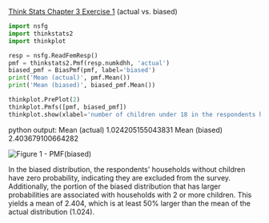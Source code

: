 [Think Stats Chapter 3 Exercise 1](http://greenteapress.com/thinkstats2/html/thinkstats2004.html#toc31) (actual vs. biased)

>>

```python
import nsfg
import thinkstats2
import thinkplot

resp = nsfg.ReadFemResp()
pmf = thinkstats2.Pmf(resp.numkdhh, 'actual')
biased_pmf = BiasPmf(pmf, label='biased')
print('Mean (actual)', pmf.Mean())
print('Mean (biased)', biased_pmf.Mean())

thinkplot.PrePlot(2)
thinkplot.Pmfs([pmf, biased_pmf])
thinkplot.show(xlabel='number of children under 18 in the respondents households', ylabel='PMF')
```
python output: 
Mean (actual) 1.024205155043831
Mean (biased) 2.403679100664282

![Figure 1 - PMF(biased)](https://github.com/wfl/dsp/tree/master/statistics/plots/p3e1_pmf2.png)

In the biased distribution, the respondents' households without children have zero probability, indicating they are excluded from the survey. Additionally, the portion of the biased distribution that has larger probabilities are associated with households with 2 or more children. This yields a mean of 2.404, which is at least 50% larger than the mean of the actual distribution (1.024).  


